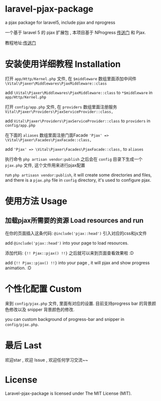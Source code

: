 # laravel-pjax-package
a pjax package for laravel5, include pjax and nprogress


一个基于 laravel 5 的 pjax 扩展包 , 本项目基于 NProgress [传送门](https://github.com/rstacruz/nprogress) 和 Pjax.

教程地址:[传送门](http://blog.sparki.cn/article/Laravel-Pjax-kuo-zhan-bao-shi-yong-jie-shao)

# 安装使用详细教程 Installation


打开 `app/Http/Kernel.php` 文件, 在 `$middleware` 数组里面添加中间件 `\Vital\Pjaxer\Middlewares\PjaxMiddleware::class`


add `\Vital\Pjaxer\Middlewares\PjaxMiddleware::class` to  `*$middleware` in `app/Http/Kernel.php`


打开 `config/app.php` 文件, 在 `providers` 数组里面注册服务 `Vital\Pjaxer\Providers\PjaxServiceProvider::class,`


add `Vital\Pjaxer\Providers\PjaxServiceProvider::class` to `providers` in `config/app.php`


在下面的 `aliases` 数组里面注册门面Facade `'Pjax' => \Vital\Pjaxer\Facades\PjaxFacade::class,`


add `'Pjax' => \Vital\Pjaxer\Facades\PjaxFacade::class,` to `aliases`


执行命令 `php artisan vendor:publish` 之后会在 `config` 目录下生成一个 `pjax.php` 文件, 这个文件用来进行pjax配置


run `php artisasn vendor:publish`, it will create some directories and files, and there is a `pjax.php` file in `config` directory, it's used to configure pjax.


# 使用方法 Usage

## 加载pjax所需要的资源 Load resources and run

在你的页面插入这条代码: `@include('pjax::head')` 引入对应的css和js文件


add `@include('pjax::head')` into your page to load resources.


添加代码: `{!! Pjax::pjax() !!}` 之后就可以来到页面查看效果啦 :D

add `{!! Pjax::pjax() !!}` into your page , it will pjax and show progress animation. :D



# 个性化配置 Custom

来到 `config/pjax.php` 文件, 里面有对应的设置. 目前支持progress bar 的背景颜色修改以及 snipper 背景颜色的修改.

you can custom background of progress-bar and snipper in `config/pjax.php`.


# 最后 Last

欢迎star , 欢迎 Issue , 欢迎任何学习交流~~

# License

Laravel-pjax-package is licensed under The MIT License (MIT).
